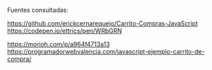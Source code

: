 <!-- DISEÑO WEB: HTML + CSS
  Proyecto Integrador que debe contener:
    - un navbar que navegue las diversas secciones de la web.
    - una portada alusiva a la temática de nuestra app.
    - Una sección de imágenes
    - Una sección de contacto
    - Un footer
    - Una página para loguearse
    - Una página para registrarse
    Además:
    - Ser responsive
    - Estar deployado en vercel

  AGREGADO JS: HTML + CSS + JS
  👉Los requisitos que vamos a tomar en cuenta para evaluar son:
    - Renderizar HTML desde JS 
    - Utilizar Buenas prácticas de estructura del Código, Ejemplo: Módulos ES6
    - Deberá tener al menos un formulario en que capture información para crear un componente HTML.
    - Deberá utilizar localStorage, para persistir datos en el sitio.
    - Podrán Utilizar algún framework de CSS bootstrap / Material Design / Tailwindcss
    - El Sitio deberá tener al menos 3 páginas (Home / Producto - Noticia / login)
    - Deberá tener un input para filtrar los componentes creados. (productos o noticias).
  🧷 Se puede Elegir entre un Ecommerce o Un sitio de Noticias.
  -->

  Fuentes consultadas:

  https://github.com/erickcernarequejo/Carrito-Compras-JavaScript
  https://codepen.io/ettrics/pen/WRbGRN

  https://morioh.com/p/a964f4713a13
  https://programadorwebvalencia.com/javascript-ejemplo-carrito-de-compra/

  
  